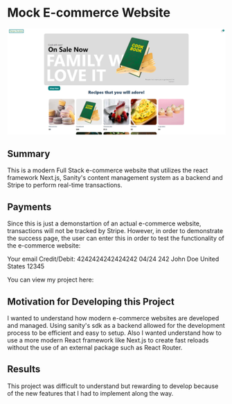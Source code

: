 # Mock E-commerce Website 
![](public/assets/store.png)
## Summary

This is a modern Full Stack e-commerce website that utilizes the react framework Next.js, Sanity's content management system as a backend and Stripe to perform real-time transactions. 

## Payments

Since this is just a demonstartion of an actual e-commerce website, transactions will not be tracked by Stripe. However, in order to demonstrate the success page, the user can enter this 
in order to test the functionality of the e-commerce website:

Your email
Credit/Debit: 4242424242424242
04/24 242 
John Doe
United States
12345

You can view my project here: 

## Motivation for Developing this Project

I wanted to understand how modern e-commerce websites are developed and managed. Using sanity's sdk as a backend allowed for the development process to be efficient and easy to setup.
Also I wanted understand how to use a more modern React framework like Next.js to create fast reloads without the use of an external package such as React Router. 

## Results

This project was difficult to understand but rewarding to develop because of the new features that I had to implement along the way.